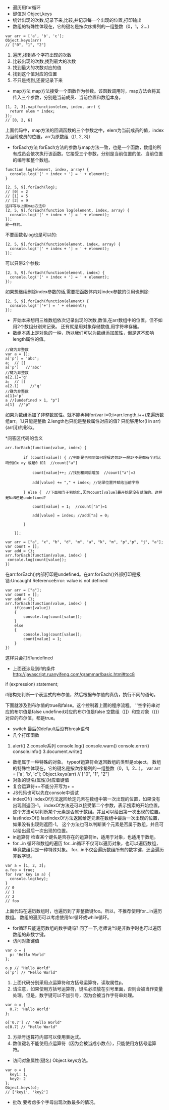 * 遍历用for循环
* 键值对  Object,keys
* 统计出现的次数,记录下来,比较,并记录每一个出现的位置,打印输出
* 数组的特殊性体现在，它的键名是按次序排列的一组整数（0，1，2…）
```
var arr = ['a', 'b', 'c'];
Object.keys(arr)
// ["0", "1", "2"]
```
1. 遍历,找到各个字符出现的次数
2. 比较出现的次数,找到最大的次数
3. 找到最大的次数对应的值
4. 找到这个值对应的位置
5. 不只是找到,还要记录下来

* map方法
map方法接受一个函数作为参数。该函数调用时，map方法会将其传入三个参数，分别是当前成员、当前位置和数组本身。
```
[1, 2, 3].map(function(elem, index, arr) {
  return elem * index;
});
// [0, 2, 6]
```
上面代码中，map方法的回调函数的三个参数之中，elem为当前成员的值，index为当前成员的位置，arr为原数组（[1, 2, 3]）
* forEach方法
forEach方法的参数与map方法一致，也是一个函数，数组的所有成员会依次执行该函数。它接受三个参数，分别是当前位置的值、当前位置的编号和整个数组。
```
function log(element, index, array) {
  console.log('[' + index + '] = ' + element);
}

[2, 5, 9].forEach(log);
// [0] = 2
// [1] = 5
// [2] = 9
这样写与上面map方法中
[2, 5, 9].forEach(function log(element, index, array) {
  console.log('[' + index + '] = ' + element);
});
是一样的。
```
不要函数名log也是可以的:
```
[2, 5, 9].forEach(function(element, index, array) {
  console.log('[' + index + '] = ' + element);
});
```
可以只带2个参数:
```
[2, 5, 9].forEach(function(element, index) {
  console.log('[' + index + '] = ' + element);
});
```
如果想继续删除index参数的话,需要把函数体内对index参数的引用也删除:
```
[2, 5, 9].forEach(function(element) {
  console.log('['+'] = ' + element);
});
```
* 开始本来想用三维数组依次记录出现的次数,数值,在arr数组中的位置。但不如用2个数组分别来记录。
还有就是用对象存储数值,用字符串存储。
* 数组本质上是对象的一种，所以我们可以为数组添加属性，但是这不影响length属性的值。
```
//键为非整数
var a = [];
a['p'] = 'abc';
a;  // []
a['p']   //'abc'
//键为非整数
a[2.1]='q'
a;  // []
a[2.1]     //'q'
//键为非整数
a[1]='p'
a //[undefined × 1, "p"]
a[1]  //"p"
```
如果为数组添加了非整数属性。就不能再用for(var i=0;i<arr.length,i++)来遍历数组arr。1.i只能是整数 2.length也只能是整数属性对应的值?
只能够用for(i in arr){arr[i]}的形似。

*问答区代码的含义
```
arr.forEach(function(value, index) {

        if (count[value]) { //判断是否相同如何理解这句IF一般IF不是都有个对比吗例如x >y 或是0 和1  //count["a"]

            count[value]++; //找到相同后增加  //count["a"]=3  

            add[value] += "," + index; //记录位置并赋给当前字符

        } else {  //下面相当于初始化,因为count[value]最开始是没有赋值的。这样是NaN还是undefined?

            count[value] = 1;  //count["a"]=1

            add[value] = index; //add["a] = 0;

        }

    });
```

```
var arr = ["a", "x", "b", "d", "m", "a", "k", "m", "p","p", "j", "a"];
var count = [];
var add = {};
arr.forEach(function(value, index) {
 console.log(count[value]);
})
```
在arr.forEach()内部打印是undefined。在arr.forEach()外部打印是报错:Uncaught ReferenceError: value is not defined

```
var arr = ["a"];
var count = [];
var add = {};
arr.forEach(function(value, index) {
    if(count[value])
    {
        console.log(count[value]);
    }
    else
    {
        console.log(count[value]);
        count[value] = 1;  
    }
})
```
这样只会打印undefined
* 上面还涉及到if的条件
http://javascript.ruanyifeng.com/grammar/basic.html#toc8

if (expression)
  statement;

if结构先判断一个表达式的布尔值，然后根据布尔值的真伪，执行不同的语句。

下面就涉及到布尔值的true和false。这个控制着上面的程序流程。
''空字符串对应的布尔值是false
undefined对应的布尔值是false
空数组（[]）和空对象（{}）对应的布尔值，都是true。

* switch 最后的default后没有break语句
* 几个打印函数
1. alert()
2.console系列
console.log()    console.warn()  console.error()  console.info()
3.document.write()
* 数组属于一种特殊的对象。
typeof运算符会返回数组的类型是object。
数组的特殊性体现在，它的键名是按次序排列的一组整数（0，1，2…）。
var arr = ['a', 'b', 'c'];
Object.keys(arr)
// ["0", "1", "2"]
* 对象的键名(属性)对应着键值
* 复合运算符+=不能分开写为+ = 
* JS代码也可以先在console中调试
* indexOf()
indexOf方法返回给定元素在数组中第一次出现的位置，如果没有出现则返回-1。
indexOf方法还可以接受第二个参数，表示搜索的开始位置。
这个方法可以判断某个元素是否属于数组。并且可以给出第一次出现的位置。
* lastIndexOf()
lastIndexOf方法返回给定元素在数组中最后一次出现的位置，如果没有出现则返回-1。
这个方法也可以判断某个元素是否属于数组。并且可以给出最后一次出现的位置。
* in运算符
检查某个键名是否存在的运算符in，适用于对象，也适用于数组。
* for…in 循环和数组的遍历
for...in循环不仅可以遍历对象，也可以遍历数组，毕竟数组只是一种特殊对象。
for...in不仅会遍历数组所有的数字键，还会遍历非数字键。
```
var a = [1, 2, 3];
a.foo = true;
for (var key in a) {
  console.log(key);
}
// 0
// 1
// 2
// foo
```
上面代码在遍历数组时，也遍历到了非整数键foo。所以，不推荐使用for...in遍历数组。
数组的遍历可以考虑使用for循环或while循环。
* for循环只能遍历数组的数字键吗?
问了一下,老师说当i是非数字时也可以遍历数组的非数字键。
* 访问对象键值
```
var o = {
  p: 'Hello World'
};

o.p // "Hello World"
o['p'] // "Hello World"
```
1. 上面代码分别采用点运算符和方括号运算符，读取属性p。
2. 请注意，如果使用方括号运算符，键名必须放在引号里面，否则会被当作变量处理。但是，数字键可以不加引号，因为会被当作字符串处理。
```
var o = {
  0.7: 'Hello World'
};

o['0.7'] // "Hello World"
o[0.7] // "Hello World"
```
3. 方括号运算符内部可以使用表达式。
4. 数值键名不能使用点运算符（因为会被当成小数点），只能使用方括号运算符。
* 访问对象属性(键名)
Object.keys方法。
```
var o = {
  key1: 1,
  key2: 2
};
Object.keys(o);
// ['key1', 'key2']
```
* 批改
要考虑多个字母出现次数最多的情况。